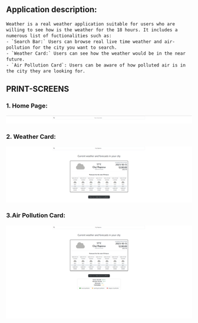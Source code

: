 ## Application description:

    Weather is a real weather application suitable for users who are willing to see how is the weather for the 18 hours. It includes a numerous list of fuctionalities such as:
    - `Search Bar:` Users can browse real live time weather and air-pollution for the city you want to search.
    - `Weather Card:` Users can see how the weather would be in the near future.
    - `Air Pollution Card`: Users can be aware of how polluted air is in the city they are looking for.

## PRINT-SCREENS

### 1. Home Page:

![cheese!](/public/initial.png)

### 2. Weather Card:

![cheese!](/public/search.png)

### 3.Air Pollution Card:

![cheese!](/public/air-pollution.png)

